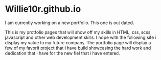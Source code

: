 # Willie10r.github.io

I am currently working on a new portfolio. This one is out dated.

This is my protfolio pages that will show off my skills in HTML, css, scss, javascript and other web development skills.
I hope with the following site i display my value to my future company.
The portfolio page will display a few of my favorit project that i have build showcasing the hard work and dedication that i have for the new fiel that i have entered.

